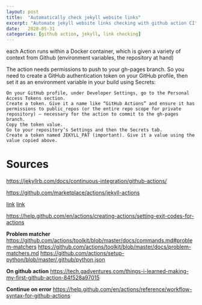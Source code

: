 ```yaml
---
layout: post
title:  "Automatically check jekyll website links"
excerpt: "Automate jekyll website links checking with github action CI"
date:   2020-05-31
categories: [github action, jekyll, link checking]
---
```

each Action runs within a Docker container, which is given a variety of context from Github (environment variables, the repository at hand)

The action needs permissions to push to your gh-pages branch. So you need to create a GitHub authentication token on your GitHub profile, then set it as an environment variable in your build using Secrets:

    On your GitHub profile, under Developer Settings, go to the Personal Access Tokens section.
    Create a token. Give it a name like “GitHub Actions” and ensure it has permissions to public_repos (or the entire repo scope for private repository) — necessary for the action to commit to the gh-pages branch.
    Copy the token value.
    Go to your repository’s Settings and then the Secrets tab.
    Create a token named JEKYLL_PAT (important). Give it a value using the value copied above.


# Sources
https://jekyllrb.com/docs/continuous-integration/github-actions/

https://github.com/marketplace/actions/jekyll-actions

[link](https://digitaldrummerj.me/jekyll-validating-links-and-images/)
[link](https://www.supertechcrew.com/jekyll-check-for-broken-links/)

https://help.github.com/en/actions/creating-actions/setting-exit-codes-for-actions

**Problem matcher**
https://github.com/actions/toolkit/blob/master/docs/commands.md#problem-matchers
https://github.com/actions/toolkit/blob/master/docs/problem-matchers.md
https://github.com/actions/setup-python/blob/master/.github/python.json

**On github action**
https://tech.gadventures.com/things-i-learned-making-my-first-github-action-84f528a97015

**Continue on error**
https://help.github.com/en/actions/reference/workflow-syntax-for-github-actions